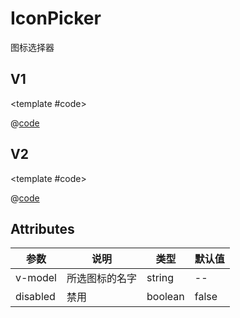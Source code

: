 # IconPicker

图标选择器

## V1

<demo-block>

<IconPicker-demo1 />

<template #code>

@[code](@demoroot/IconPicker/demo1.vue)

</template>

</demo-block>

## V2

<demo-block>

<IconPicker-demo2 />

<template #code>

@[code](@demoroot/IconPicker/demo2.vue)

</template>

</demo-block>

## Attributes

参数|说明|类型|默认值
-----|-----|-----|-----
v-model | 所选图标的名字 | string | --
disabled | 禁用 | boolean | false
